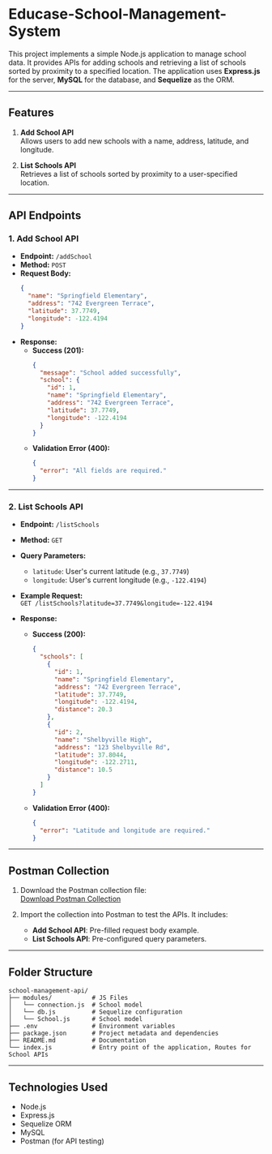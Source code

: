 # Educase-School-Management-System

This project implements a simple Node.js application to manage school data. It provides APIs for adding schools and retrieving a list of schools sorted by proximity to a specified location. The application uses **Express.js** for the server, **MySQL** for the database, and **Sequelize** as the ORM.

---

## **Features**

1. **Add School API**  
   Allows users to add new schools with a name, address, latitude, and longitude.

2. **List Schools API**  
   Retrieves a list of schools sorted by proximity to a user-specified location.

---

## **API Endpoints**

### **1. Add School API**
- **Endpoint:** `/addSchool`  
- **Method:** `POST`  
- **Request Body:**
   ```json
   {
     "name": "Springfield Elementary",
     "address": "742 Evergreen Terrace",
     "latitude": 37.7749,
     "longitude": -122.4194
   }
   ```
- **Response:**
   - **Success (201):**
     ```json
     {
       "message": "School added successfully",
       "school": {
         "id": 1,
         "name": "Springfield Elementary",
         "address": "742 Evergreen Terrace",
         "latitude": 37.7749,
         "longitude": -122.4194
       }
     }
     ```
   - **Validation Error (400):**
     ```json
     {
       "error": "All fields are required."
     }
     ```
---

### **2. List Schools API**
- **Endpoint:** `/listSchools`  
- **Method:** `GET`  
- **Query Parameters:**
   - `latitude`: User's current latitude (e.g., `37.7749`)
   - `longitude`: User's current longitude (e.g., `-122.4194`)

- **Example Request:**  
   `GET /listSchools?latitude=37.7749&longitude=-122.4194`

- **Response:**
   - **Success (200):**
     ```json
     {
       "schools": [
         {
           "id": 1,
           "name": "Springfield Elementary",
           "address": "742 Evergreen Terrace",
           "latitude": 37.7749,
           "longitude": -122.4194,
           "distance": 20.3
         },
         {
           "id": 2,
           "name": "Shelbyville High",
           "address": "123 Shelbyville Rd",
           "latitude": 37.8044,
           "longitude": -122.2711,
           "distance": 10.5
         }
       ]
     }
     ```
   - **Validation Error (400):**
     ```json
     {
       "error": "Latitude and longitude are required."
     }
     ```

---

## **Postman Collection**

1. Download the Postman collection file:  
   [Download Postman Collection](https://github.com/divyanshu-dugar/Educase-School-Management-System/Educase-SchoolManagement.postman_collection.json)

2. Import the collection into Postman to test the APIs. It includes:
   - **Add School API**: Pre-filled request body example.
   - **List Schools API**: Pre-configured query parameters.

---

## **Folder Structure**
```
school-management-api/
├── modules/           # JS Files
│   └── connection.js  # School model
│   └── db.js          # Sequelize configuration
│   └── School.js      # School model
├── .env               # Environment variables
├── package.json       # Project metadata and dependencies
├── README.md          # Documentation
└── index.js           # Entry point of the application, Routes for School APIs
```

---

## **Technologies Used**
- Node.js
- Express.js
- Sequelize ORM
- MySQL
- Postman (for API testing)
